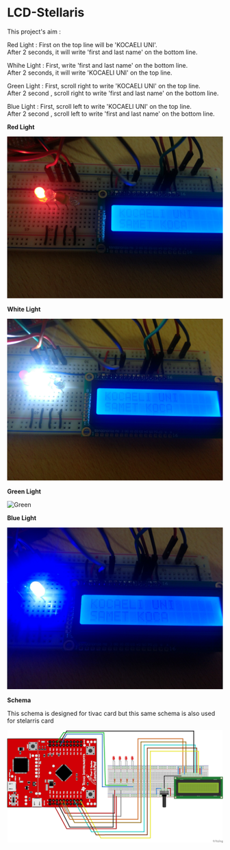 # LCD-Stellaris

This project's aim :

Red Light : First on the top line will be 'KOCAELI UNI'. <br/> 
After 2 seconds, it will write 'first and last name' on the bottom line.

Whihe Light : First, write 'first and last name' on the bottom line. <br/>
After 2 seconds, it will write 'KOCAELI UNI' on the top line.

Green Light : First, scroll right to write 'KOCAELI UNI' on the top line. <br/>
After 2 second , scroll right to write 'first and last name' on the bottom line.

Blue Light : First, scroll left to write 'KOCAELI UNI' on the top line. <br/>
After 2 second , scroll left to write 'first and last name' on the bottom line.

**Red Light**

![Red](https://github.com/SametKoca/LCD-Stellaris/blob/master/images/K%C4%B1rm%C4%B1z%C4%B1_Led.jpg)

**White Light**

![White](https://github.com/SametKoca/LCD-Stellaris/blob/master/images/Beyaz_Led.jpg)

**Green Light**

![Green](https://github.com/SametKoca/LCD-Stellaris/blob/master/images/Ye%C5%9Fi_Led.jpg)

**Blue Light**

![Blue](https://github.com/SametKoca/LCD-Stellaris/blob/master/images/Mavi_Led.jpg)

**Schema**

This schema is designed for tivac card but this same schema is also used for stelarris card

![Schema](https://github.com/SametKoca/LCD-Stellaris/blob/master/images/Schema.png)

